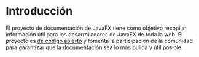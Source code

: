 # Introducción

El proyecto de documentación de JavaFX tiene como objetivo recopilar información útil para los desarrolladores de JavaFX de toda la web. El proyecto es [de código abierto](https://translate.google.com/website?sl=en&tl=es&hl=ca&client=webapp&u=http://www.github.com/FXDocs/docs) y fomenta la participación de la comunidad para garantizar que la documentación sea lo más pulida y útil posible.

